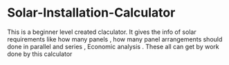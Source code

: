 # Solar-Installation-Calculator
This is a beginner level created claculator. It gives the info of solar requirements like how many panels , how many panel arrangements should done in parallel and series , Economic analysis . These all can get by work done by this calculator 
